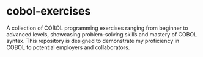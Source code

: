 # cobol-exercises
A collection of COBOL programming exercises ranging from beginner to advanced levels, showcasing problem-solving skills and mastery of COBOL syntax. This repository is designed to demonstrate my proficiency in COBOL to potential employers and collaborators.
